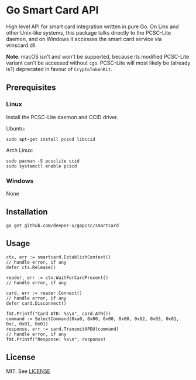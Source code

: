Go Smart Card API
=================

High level API for smart card integration written in pure Go. On Linx and other
Unix-like systems, this package talks directly to the PCSC-Lite daemon, and on
Windows it accesses the smart card service via winscard.dll.

**Note**: macOS isn't and won't be supported, because its modified PCSC-Lite
variant can't be accessed without `cgo`. PCSC-Lite will most likely be (already
is?) deprecated in favour of `CryptoTokenKit`.

Prerequisites
-------------

### Linux

Install the PCSC-Lite daemon and CCID driver.

Ubuntu:

    sudo apt-get install pcscd libccid

Arch Linux:

    sudo pacman -S pcsclite ccid
    sudo systemctl enable pcscd

### Windows

None

Installation
------------

    go get github.com/deeper-x/gopcsc/smartcard

Usage
-----

    ctx, err := smartcard.EstablishContext()
    // handle error, if any
    defer ctx.Release()

    reader, err := ctx.WaitForCardPresent()
    // handle error, if any

    card, err := reader.Connect()
    // handle error, if any
    defer card.Disconnect()

    fmt.Printf("Card ATR: %s\n", card.ATR()) 
    command := SelectCommand(0xa0, 0x00, 0x00, 0x00, 0x62, 0x03, 0x01, 0xc, 0x01, 0x01)
    response, err := card.TransmitAPDU(command)
    // handle error, if any
    fmt.Printf("Response: %s\n", response)

License
-------

MIT. See [LICENSE](LICENSE)

